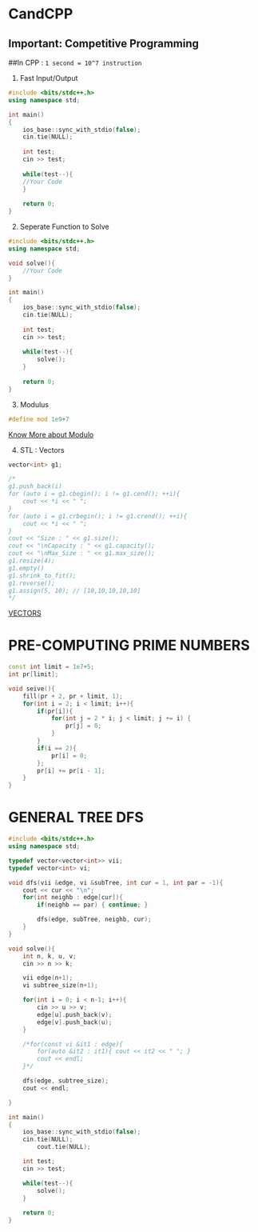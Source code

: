 # CandCPP

## Important: Competitive Programming 
##In CPP : `1 second = 10^7 instruction `

1) Fast Input/Output
```cpp
#include <bits/stdc++.h>
using namespace std;

int main()
{
    ios_base::sync_with_stdio(false);
    cin.tie(NULL);
	
    int test;
    cin >> test;
  
    while(test--){
    //Your Code
    }
    
    return 0;
}

```

2) Seperate Function to Solve
```cpp
#include <bits/stdc++.h>
using namespace std;

void solve(){
	//Your Code
}

int main()
{
    ios_base::sync_with_stdio(false);
    cin.tie(NULL);
	
    int test;
    cin >> test;
  
    while(test--){
    	solve();
    }
    
    return 0;
}

```

3) Modulus 
```cpp
#define mod 1e9+7
```
[Know More about Modulo](https://discuss.codechef.com/t/output-modulo-10-9-7/16182)

4) STL : Vectors
```cpp
vector<int> g1;

/*
g1.push_back(i)
for (auto i = g1.cbegin(); i != g1.cend(); ++i){
	cout << *i << " ";
}
for (auto i = g1.crbegin(); i != g1.crend(); ++i){
	cout << *i << " ";
}
cout << "Size : " << g1.size();
cout << "\nCapacity : " << g1.capacity();
cout << "\nMax_Size : " << g1.max_size();
g1.resize(4);
g1.empty()
g1.shrink_to_fit();
g1.reverse();
g1.assign(5, 10); // [10,10,10,10,10]
*/
```
[VECTORS](https://en.cppreference.com/w/cpp/container/vector)


# PRE-COMPUTING PRIME NUMBERS
```cpp
const int limit = 1e7+5;
int pr[limit];

void seive(){
    fill(pr + 2, pr + limit, 1);
    for(int i = 2; i < limit; i++){
        if(pr[i]){
            for(int j = 2 * i; j < limit; j += i) {
                pr[j] = 0;
            }
        }
        if(i == 2){
            pr[i] = 0;
        };
        pr[i] += pr[i - 1];
    }
}
```

# GENERAL TREE DFS 
```cpp
#include <bits/stdc++.h>
using namespace std;

typedef vector<vector<int>> vii;
typedef vector<int> vi;

void dfs(vii &edge, vi &subTree, int cur = 1, int par = -1){
    cout << cur << "\n";
    for(int neighb : edge[cur]){
        if(neighb == par) { continue; }

        dfs(edge, subTree, neighb, cur);
    }
}

void solve(){
    int n, k, u, v;
    cin >> n >> k;

    vii edge(n+1);
    vi subtree_size(n+1);

    for(int i = 0; i < n-1; i++){
        cin >> u >> v;
        edge[u].push_back(v);
        edge[v].push_back(u);
    }

    /*for(const vi &it1 : edge){
        for(auto &it2 : it1){ cout << it2 << " "; }
        cout << endl;
    }*/

    dfs(edge, subtree_size);
    cout << endl;

}

int main()
{
	ios_base::sync_with_stdio(false);
	cin.tie(NULL);
    	cout.tie(NULL);

    int test;
    cin >> test;

    while(test--){
        solve();
    }
	
	return 0;
}
```


